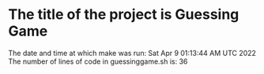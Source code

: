 # The title of the project is Guessing Game
The date and time at which make was run:
Sat Apr  9 01:13:44 AM UTC 2022
The number of lines of code in guessinggame.sh is:
36
